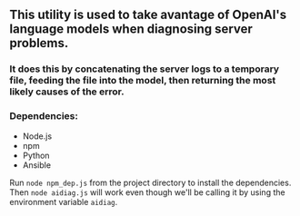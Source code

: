 ## This utility is used to take avantage of OpenAI's language models when diagnosing server problems.
### It does this by concatenating the server logs to a temporary file, feeding the file into the model, then returning the most likely causes of the error. 


### Dependencies:
- Node.js
- npm
- Python
- Ansible

Run `node npm_dep.js` from the project directory to install the dependencies. Then `node aidiag.js` will work even though we'll be calling it by using the environment variable `aidiag`. 